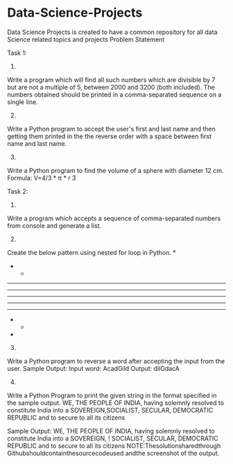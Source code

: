# Data-Science-Projects
Data Science Projects is created to have a common repository for all data Science related topics and projects
Problem Statement 

Task 1:

1.
Write a program which will find all such numbers which are divisible by 7 but are not a multiple of 5, 
between 2000 and 3200 (both included). The numbers obtained should be printed in a comma-separated sequence on a single line.

2.
Write a Python program to accept the user's first and last name and then getting them printed in the the reverse order 
with a space between first name and last name.

3.
Write a Python program to find the volume of a sphere with diameter 12 cm. Formula: V=4/3 * π * r 3

Task 2:

1.
Write a program which accepts a sequence of comma-separated numbers from console and generate a list.

2.
Create the below pattern using nested for loop in Python.
*
* * 
* * * 
* * * * 
* * * * * 
* * * * 
* * * 
* *
*

3.
Write a Python program to reverse a word after accepting the input from the user. Sample Output:
Input word: AcadGild
Output: dilGdacA

4.
Write a Python Program to print the given string in the format specified in the ​sample output.
WE, THE PEOPLE OF INDIA, having solemnly resolved to constitute India into a SOVEREIGN,SOCIALIST, SECULAR, DEMOCRATIC REPUBLIC 
and to secure to all its citizens

Sample Output:
WE, THE PEOPLE OF INDIA,
      having solemnly resolved to constitute India into a SOVEREIGN, !
        SOCIALIST, SECULAR, DEMOCRATIC REPUBLIC 
          and to secure to all its citizens
NOTE:​​The​​solution​​shared​​through​​Github​​should​​contain​​the​​sourcecode​​used​​ and​ ​the​ ​screenshot​ ​of​ ​the​ ​output.
